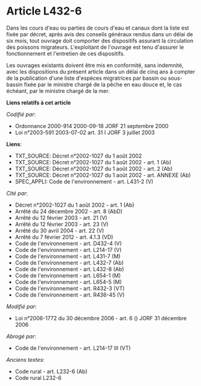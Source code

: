 # Article L432-6

Dans les cours d'eau ou parties de cours d'eau et canaux dont la liste est fixée par décret, après avis des conseils généraux
rendus dans un délai de six mois, tout ouvrage doit comporter des dispositifs assurant la circulation des poissons
migrateurs. L'exploitant de l'ouvrage est tenu d'assurer le fonctionnement et l'entretien de ces dispositifs.

Les ouvrages existants doivent être mis en conformité, sans indemnité, avec les dispositions du présent article dans un délai
de cinq ans à compter de la publication d'une liste d'espèces migratrices par bassin ou sous-bassin fixée par le ministre
chargé de la pêche en eau douce et, le cas échéant, par le ministre chargé de la mer.

**Liens relatifs à cet article**

_Codifié par_:

  - Ordonnance 2000-914 2000-09-18 JORF 21 septembre 2000
  - Loi n°2003-591 2003-07-02 art. 31 I JORF 3 juillet 2003

**Liens**:

  - TXT_SOURCE: Décret n°2002-1027 du 1 août 2002
  - TXT_SOURCE: Décret n°2002-1027 du 1 août 2002 - art. 1 (Ab)
  - TXT_SOURCE: Décret n°2002-1027 du 1 août 2002 - art. 2 (Ab)
  - TXT_SOURCE: Décret n°2002-1027 du 1 août 2002 - art. ANNEXE (Ab)
  - SPEC_APPLI: Code de l'environnement - art. L431-2 (V)

_Cité par_:

  - Décret n°2002-1027 du 1 août 2002 - art. 1 (Ab)
  - Arrêté du 24 décembre 2002 - art. 8 (AbD)
  - Arrêté du 12 février 2003 - art. 21 (V)
  - Arrêté du 12 février 2003 - art. 23 (V)
  - Arrêté du 30 avril 2004 - art. 22 (V)
  - Arrêté du 7 février 2012 - art. 4.1.3 (VD)
  - Code de l'environnement - art. D432-4 (V)
  - Code de l'environnement - art. L214-17 (V)
  - Code de l'environnement - art. L431-7 (M)
  - Code de l'environnement - art. L432-7 (Ab)
  - Code de l'environnement - art. L432-8 (Ab)
  - Code de l'environnement - art. L654-1 (M)
  - Code de l'environnement - art. L654-5 (M)
  - Code de l'environnement - art. R432-3 (VT)
  - Code de l'environnement - art. R436-45 (V)

_Modifié par_:

  - Loi n°2006-1772 du 30 décembre 2006 - art. 6 () JORF 31 décembre 2006

_Abrogé par_:

  - Code de l'environnement - art. L214-17 III (VT)

_Anciens textes_:

  - Code rural - art. L232-6 (Ab)
  - Code rural L232-6

